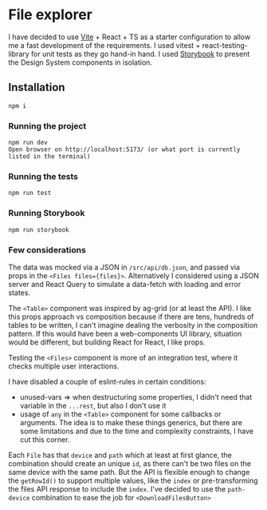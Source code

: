 # File explorer

I have decided to use [Vite](https://vitejs.dev/guide/) + React + TS as a starter configuration to allow me a fast development of the requirements.
I used vitest + react-testing-library for unit tests as they go hand-in hand.
I used [Storybook](https://storybook.js.org/) to present the Design System components in isolation.

## Installation

```
npm i
```

### Running the project

```
npm run dev
Open browser on http://localhost:5173/ (or what port is currently listed in the terminal)
```

### Running the tests

```
npm run test
```

### Running Storybook

```
npm run storybook
```

### Few considerations

The data was mocked via a JSON in `/src/api/db.json`, and passed via props in the `<Files files={files}>`. Alternatively I considered using a JSON server and React Query to simulate a data-fetch with loading and error states.

The `<Table>` component was inspired by ag-grid (or at least the API). I like this props approach vs composition because if there are tens, hundreds of tables to be written, I can't imagine dealing the verbosity in the composition pattern. If this would have been a web-components UI library, situation would be different, but building React for React, I like props.

Testing the `<Files>` component is more of an integration test, where it checks multiple user interactions.

I have disabled a couple of eslint-rules in certain conditions:

- unused-vars => when destructuring some properties, I didn't need that variable in the `...rest`, but also I don't use it
- usage of `any` in the `<Table>` component for some callbacks or arguments. The idea is to make these things generics, but there are some limitations and due to the time and complexity constraints, I have cut this corner.

Each `File` has that `device` and `path` which at least at first glance, the combination should create an unique `id`, as there can't be two files on the same device with the same path. But the API is flexible enough to change the `getRowId()` to support multiple values, like the `index` or pre-transforming the files API response to include the `index`. I've decided to use the `path-device` combination to ease the job for `<DownloadFilesButton>`
